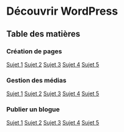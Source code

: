 # Découvrir WordPress

## Table des matières

### Création de pages
[Sujet 1](index.md)
[Sujet 2]()
[Sujet 3]()
[Sujet 4]()
[Sujet 5]()

### Gestion des médias
[Sujet 1](medias.md)
[Sujet 2]()
[Sujet 3]()
[Sujet 4]()
[Sujet 5]()

### Publier un blogue
[Sujet 1](blogue.md)
[Sujet 2]()
[Sujet 3]()
[Sujet 4]()
[Sujet 5]()
